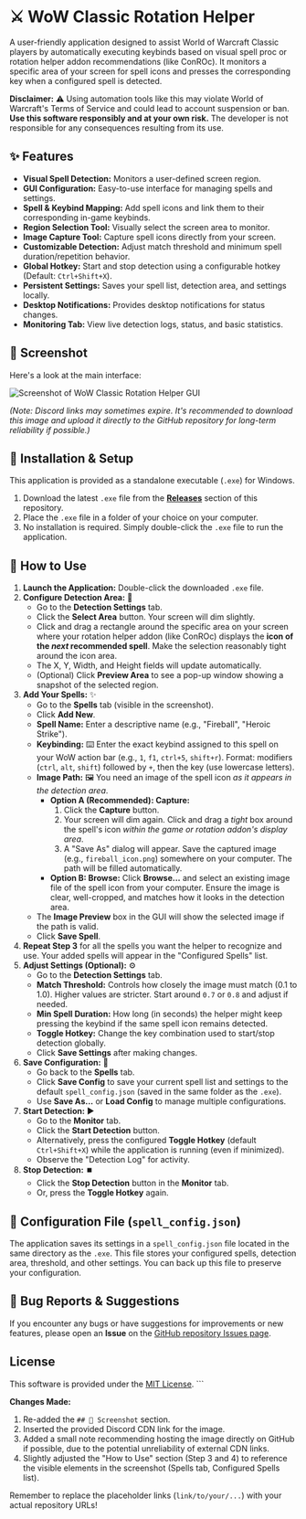 # ⚔️ WoW Classic Rotation Helper

A user-friendly application designed to assist World of Warcraft Classic players by automatically executing keybinds based on visual spell proc or rotation helper addon recommendations (like ConROc). It monitors a specific area of your screen for spell icons and presses the corresponding key when a configured spell is detected.

**Disclaimer:** ⚠️ Using automation tools like this may violate World of Warcraft's Terms of Service and could lead to account suspension or ban. **Use this software responsibly and at your own risk.** The developer is not responsible for any consequences resulting from its use.

## ✨ Features

* **Visual Spell Detection:** Monitors a user-defined screen region.
* **GUI Configuration:** Easy-to-use interface for managing spells and settings.
* **Spell & Keybind Mapping:** Add spell icons and link them to their corresponding in-game keybinds.
* **Region Selection Tool:** Visually select the screen area to monitor.
* **Image Capture Tool:** Capture spell icons directly from your screen.
* **Customizable Detection:** Adjust match threshold and minimum spell duration/repetition behavior.
* **Global Hotkey:** Start and stop detection using a configurable hotkey (Default: `Ctrl+Shift+X`).
* **Persistent Settings:** Saves your spell list, detection area, and settings locally.
* **Desktop Notifications:** Provides desktop notifications for status changes.
* **Monitoring Tab:** View live detection logs, status, and basic statistics.

## 📸 Screenshot

Here's a look at the main interface:

![Screenshot of WoW Classic Rotation Helper GUI](https://cdn.discordapp.com/attachments/1046508713000845322/1358979993631457431/image.png?ex=67f5d03f&is=67f47ebf&hm=7c5941d757624e3c559b5b079a4da1e0f6963df6c4c6a78f9c95deb687b6beb1&)

*(Note: Discord links may sometimes expire. It's recommended to download this image and upload it directly to the GitHub repository for long-term reliability if possible.)*

## 💾 Installation & Setup

This application is provided as a standalone executable (`.exe`) for Windows.

1.  Download the latest `.exe` file from the **[Releases](link/to/your/releases)** section of this repository.
2.  Place the `.exe` file in a folder of your choice on your computer.
3.  No installation is required. Simply double-click the `.exe` file to run the application.

## 🚀 How to Use

1.  **Launch the Application:** Double-click the downloaded `.exe` file.
2.  **Configure Detection Area:** 🎯
    * Go to the **Detection Settings** tab.
    * Click the **Select Area** button. Your screen will dim slightly.
    * Click and drag a rectangle around the specific area on your screen where your rotation helper addon (like ConROc) displays the **icon of the *next* recommended spell**. Make the selection reasonably tight around the icon area.
    * The X, Y, Width, and Height fields will update automatically.
    * (Optional) Click **Preview Area** to see a pop-up window showing a snapshot of the selected region.
3.  **Add Your Spells:** ✨
    * Go to the **Spells** tab (visible in the screenshot).
    * Click **Add New**.
    * **Spell Name:** Enter a descriptive name (e.g., "Fireball", "Heroic Strike").
    * **Keybinding:** ⌨️ Enter the exact keybind assigned to this spell on your WoW action bar (e.g., `1`, `f1`, `ctrl+5`, `shift+r`). Format: modifiers (`ctrl`, `alt`, `shift`) followed by `+`, then the key (use lowercase letters).
    * **Image Path:** 🖼️ You need an image of the spell icon *as it appears in the detection area*.
        * **Option A (Recommended): Capture:**
            1.  Click the **Capture** button.
            2.  Your screen will dim again. Click and drag a *tight* box around the spell's icon *within the game or rotation addon's display area*.
            3.  A "Save As" dialog will appear. Save the captured image (e.g., `fireball_icon.png`) somewhere on your computer. The path will be filled automatically.
        * **Option B: Browse:** Click **Browse...** and select an existing image file of the spell icon from your computer. Ensure the image is clear, well-cropped, and matches how it looks in the detection area.
    * The **Image Preview** box in the GUI will show the selected image if the path is valid.
    * Click **Save Spell**.
4.  **Repeat Step 3** for all the spells you want the helper to recognize and use. Your added spells will appear in the "Configured Spells" list.
5.  **Adjust Settings (Optional):** ⚙️
    * Go to the **Detection Settings** tab.
    * **Match Threshold:** Controls how closely the image must match (0.1 to 1.0). Higher values are stricter. Start around `0.7` or `0.8` and adjust if needed.
    * **Min Spell Duration:** How long (in seconds) the helper might keep pressing the keybind if the same spell icon remains detected.
    * **Toggle Hotkey:** Change the key combination used to start/stop detection globally.
    * Click **Save Settings** after making changes.
6.  **Save Configuration:** 💾
    * Go back to the **Spells** tab.
    * Click **Save Config** to save your current spell list and settings to the default `spell_config.json` (saved in the same folder as the `.exe`).
    * Use **Save As...** or **Load Config** to manage multiple configurations.
7.  **Start Detection:** ▶️
    * Go to the **Monitor** tab.
    * Click the **Start Detection** button.
    * Alternatively, press the configured **Toggle Hotkey** (default `Ctrl+Shift+X`) while the application is running (even if minimized).
    * Observe the "Detection Log" for activity.
8.  **Stop Detection:** ⏹️
    * Click the **Stop Detection** button in the **Monitor** tab.
    * Or, press the **Toggle Hotkey** again.

## 📄 Configuration File (`spell_config.json`)

The application saves its settings in a `spell_config.json` file located in the same directory as the `.exe`. This file stores your configured spells, detection area, threshold, and other settings. You can back up this file to preserve your configuration.

## 🐞 Bug Reports & Suggestions

If you encounter any bugs or have suggestions for improvements or new features, please open an **Issue** on the [GitHub repository Issues page](link/to/your/issues).

## License

This software is provided under the [MIT License](link/to/your/license/file_or_text). ```

**Changes Made:**

1.  Re-added the `## 📸 Screenshot` section.
2.  Inserted the provided Discord CDN link for the image.
3.  Added a small note recommending hosting the image directly on GitHub if possible, due to the potential unreliability of external CDN links.
4.  Slightly adjusted the "How to Use" section (Step 3 and 4) to reference the visible elements in the screenshot (Spells tab, Configured Spells list).

Remember to replace the placeholder links (`link/to/your/...`) with your actual repository URLs!
